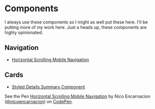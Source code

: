 # Components
I always use these components so I might as well put these here. I'll be putting more of my work here. Just a heads up, these components are highly opinionated.

## Navigation
- [Horizontal Scrolling Mobile Navigation](http://codepen.io/nicoencarnacion/pen/dNypoK)

## Cards
- [Styled Details Summary Component](http://codepen.io/nicoencarnacion/pen/vyVBJg)

<p data-height="265" data-theme-id="0" data-slug-hash="dNypoK" data-default-tab="css,result" data-user="nicoencarnacion" data-embed-version="2" data-pen-title="Horizontal Scrolling Mobile Navigation" class="codepen">See the Pen <a href="http://codepen.io/nicoencarnacion/pen/dNypoK/">Horizontal Scrolling Mobile Navigation</a> by Nico Encarnacion (<a href="http://codepen.io/nicoencarnacion">@nicoencarnacion</a>) on <a href="http://codepen.io">CodePen</a>.</p>
<script async src="https://production-assets.codepen.io/assets/embed/ei.js"></script>
